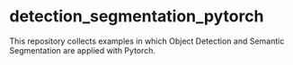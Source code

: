 # detection_segmentation_pytorch
This repository collects examples in which Object Detection and Semantic Segmentation are applied with Pytorch.
